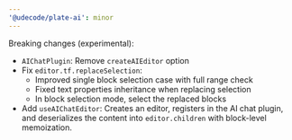 ```yaml
---
'@udecode/plate-ai': minor
---
```


Breaking changes (experimental):

- `AIChatPlugin`: Remove `createAIEditor` option
- Fix `editor.tf.replaceSelection`:
  - Improved single block selection case with full range check
  - Fixed text properties inheritance when replacing selection
  - In block selection mode, select the replaced blocks
- Add `useAIChatEditor`: Creates an editor, registers in the AI chat plugin, and deserializes the
  content into `editor.children` with block-level memoization.
